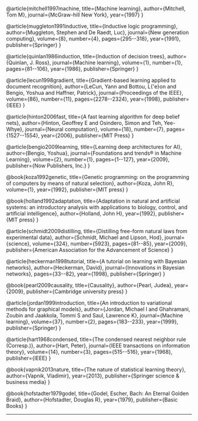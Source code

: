 @article{mitchell1997machine,
  title={Machine learning},
  author={Mitchell, Tom M},
  journal={McGraw-hill New York},
  year={1997}
}

@article{muggleton1991inductive,
  title={Inductive logic programming},
  author={Muggleton, Stephen and De Raedt, Luc},
  journal={New generation computing},
  volume={8},
  number={4},
  pages={295--318},
  year={1991},
  publisher={Springer}
}

@article{quinlan1986induction,
  title={Induction of decision trees},
  author={Quinlan, J. Ross},
  journal={Machine learning},
  volume={1},
  number={1},
  pages={81--106},
  year={1986},
  publisher={Springer}
}

@article{lecun1998gradient,
  title={Gradient-based learning applied to document recognition},
  author={LeCun, Yann and Bottou, L{\'e}on and Bengio, Yoshua and Haffner, Patrick},
  journal={Proceedings of the IEEE},
  volume={86},
  number={11},
  pages={2278--2324},
  year={1998},
  publisher={IEEE}
}

@article{hinton2006fast,
  title={A fast learning algorithm for deep belief nets},
  author={Hinton, Geoffrey E and Osindero, Simon and Teh, Yee-Whye},
  journal={Neural computation},
  volume={18},
  number={7},
  pages={1527--1554},
  year={2006},
  publisher={MIT Press}
}

@article{bengio2009learning,
  title={Learning deep architectures for AI},
  author={Bengio, Yoshua},
  journal={Foundations and trends® in Machine Learning},
  volume={2},
  number={1},
  pages={1--127},
  year={2009},
  publisher={Now Publishers, Inc.}
}

@book{koza1992genetic,
  title={Genetic programming: on the programming of computers by means of natural selection},
  author={Koza, John R},
  volume={1},
  year={1992},
  publisher={MIT press}
}

@book{holland1992adaptation,
  title={Adaptation in natural and artificial systems: an introductory analysis with applications to biology, control, and artificial intelligence},
  author={Holland, John H},
  year={1992},
  publisher={MIT press}
}

@article{schmidt2009distilling,
  title={Distilling free-form natural laws from experimental data},
  author={Schmidt, Michael and Lipson, Hod},
  journal={science},
  volume={324},
  number={5923},
  pages={81--85},
  year={2009},
  publisher={American Association for the Advancement of Science}
}

@article{heckerman1998tutorial,
  title={A tutorial on learning with Bayesian networks},
  author={Heckerman, David},
  journal={Innovations in Bayesian networks},
  pages={33--82},
  year={1998},
  publisher={Springer}
}

@book{pearl2009causality,
  title={Causality},
  author={Pearl, Judea},
  year={2009},
  publisher={Cambridge university press}
}

@article{jordan1999introduction,
  title={An introduction to variational methods for graphical models},
  author={Jordan, Michael I and Ghahramani, Zoubin and Jaakkola, Tommi S and Saul, Lawrence K},
  journal={Machine learning},
  volume={37},
  number={2},
  pages={183--233},
  year={1999},
  publisher={Springer}
}

@article{hart1968condensed,
  title={The condensed nearest neighbor rule (Corresp.)},
  author={Hart, Peter},
  journal={IEEE transactions on information theory},
  volume={14},
  number={3},
  pages={515--516},
  year={1968},
  publisher={IEEE}
}

@book{vapnik2013nature,
  title={The nature of statistical learning theory},
  author={Vapnik, Vladimir},
  year={2013},
  publisher={Springer science \& business media}
}

@book{hofstadter1979godel,
  title={Godel, Escher, Bach: An Eternal Golden Braid},
  author={Hofstadter, Douglas R},
  year={1979},
  publisher={Basic Books}
}

----

